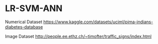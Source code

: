 # LR-SVM-ANN

Numerical Dataset
https://www.kaggle.com/datasets/uciml/pima-indians-diabetes-database

Image Dataset
http://people.ee.ethz.ch/~timofter/traffic_signs/index.html 
